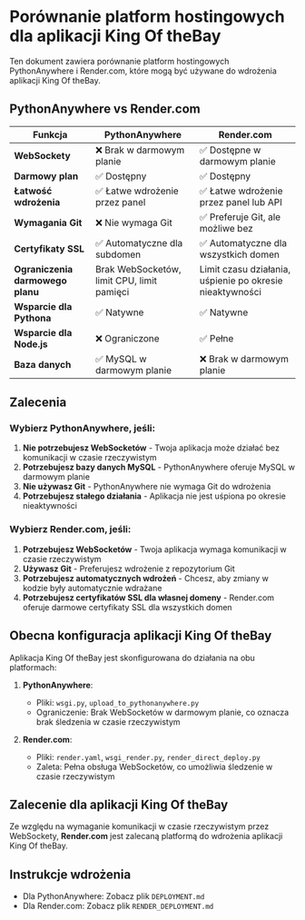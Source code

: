 # Porównanie platform hostingowych dla aplikacji King Of theBay

Ten dokument zawiera porównanie platform hostingowych PythonAnywhere i Render.com, które mogą być używane do wdrożenia aplikacji King Of theBay.

## PythonAnywhere vs Render.com

| Funkcja | PythonAnywhere | Render.com |
|---------|----------------|------------|
| **WebSockety** | ❌ Brak w darmowym planie | ✅ Dostępne w darmowym planie |
| **Darmowy plan** | ✅ Dostępny | ✅ Dostępny |
| **Łatwość wdrożenia** | ✅ Łatwe wdrożenie przez panel | ✅ Łatwe wdrożenie przez panel lub API |
| **Wymagania Git** | ❌ Nie wymaga Git | ✅ Preferuje Git, ale możliwe bez |
| **Certyfikaty SSL** | ✅ Automatyczne dla subdomen | ✅ Automatyczne dla wszystkich domen |
| **Ograniczenia darmowego planu** | Brak WebSocketów, limit CPU, limit pamięci | Limit czasu działania, uśpienie po okresie nieaktywności |
| **Wsparcie dla Pythona** | ✅ Natywne | ✅ Natywne |
| **Wsparcie dla Node.js** | ❌ Ograniczone | ✅ Pełne |
| **Baza danych** | ✅ MySQL w darmowym planie | ❌ Brak w darmowym planie |

## Zalecenia

### Wybierz PythonAnywhere, jeśli:

1. **Nie potrzebujesz WebSocketów** - Twoja aplikacja może działać bez komunikacji w czasie rzeczywistym
2. **Potrzebujesz bazy danych MySQL** - PythonAnywhere oferuje MySQL w darmowym planie
3. **Nie używasz Git** - PythonAnywhere nie wymaga Git do wdrożenia
4. **Potrzebujesz stałego działania** - Aplikacja nie jest uśpiona po okresie nieaktywności

### Wybierz Render.com, jeśli:

1. **Potrzebujesz WebSocketów** - Twoja aplikacja wymaga komunikacji w czasie rzeczywistym
2. **Używasz Git** - Preferujesz wdrożenie z repozytorium Git
3. **Potrzebujesz automatycznych wdrożeń** - Chcesz, aby zmiany w kodzie były automatycznie wdrażane
4. **Potrzebujesz certyfikatów SSL dla własnej domeny** - Render.com oferuje darmowe certyfikaty SSL dla wszystkich domen

## Obecna konfiguracja aplikacji King Of theBay

Aplikacja King Of theBay jest skonfigurowana do działania na obu platformach:

1. **PythonAnywhere**:
   - Pliki: `wsgi.py`, `upload_to_pythonanywhere.py`
   - Ograniczenie: Brak WebSocketów w darmowym planie, co oznacza brak śledzenia w czasie rzeczywistym

2. **Render.com**:
   - Pliki: `render.yaml`, `wsgi_render.py`, `render_direct_deploy.py`
   - Zaleta: Pełna obsługa WebSocketów, co umożliwia śledzenie w czasie rzeczywistym

## Zalecenie dla aplikacji King Of theBay

Ze względu na wymaganie komunikacji w czasie rzeczywistym przez WebSockety, **Render.com** jest zalecaną platformą do wdrożenia aplikacji King Of theBay.

## Instrukcje wdrożenia

- Dla PythonAnywhere: Zobacz plik `DEPLOYMENT.md`
- Dla Render.com: Zobacz plik `RENDER_DEPLOYMENT.md`
